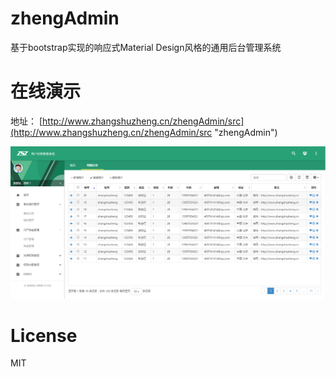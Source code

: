 # zhengAdmin

基于bootstrap实现的响应式Material Design风格的通用后台管理系统

# 在线演示

地址： [http://www.zhangshuzheng.cn/zhengAdmin/src](http://www.zhangshuzheng.cn/zhengAdmin/src "zhengAdmin")

![预览效果图](src/images/zheng-upms-crud.png)

# License
  MIT

